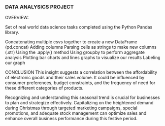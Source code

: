 ### DATA ANALYSICS PROJECT
OVERVIEW: 

Set of real world data science tasks completed using the Python Pandas library.

Concatenating multiple csvs together to create a new DataFrame (pd.concat) Adding columns Parsing cells as strings to make new columns (.str) Using the .apply() method Using groupby to perform aggregate analysis Plotting bar charts and lines graphs to visualize our results Labeling our graph

CONCLUSION This insight suggests a correlation between the affordability of electronic goods and their sales volume. It could be influenced by consumer preferences, budget constraints, and the frequency of need for these different categories of products.

Recognizing and understanding this seasonal trend is crucial for businesses to plan and strategize effectively. Capitalizing on the heightened demand during Christmas through targeted marketing campaigns, special promotions, and adequate stock management can optimize sales and enhance overall business performance during this festive period.
